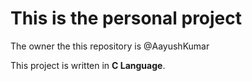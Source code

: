 # This is the personal project
The owner the this repository is @AayushKumar

This project is written in **C Language**.
